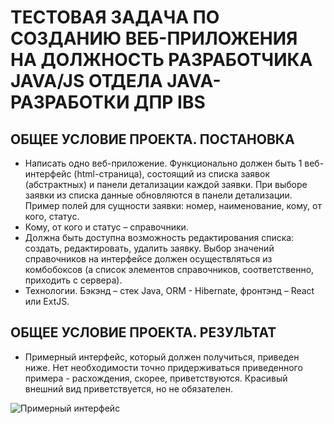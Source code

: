 # ТЕСТОВАЯ ЗАДАЧА ПО СОЗДАНИЮ ВЕБ-ПРИЛОЖЕНИЯ НА ДОЛЖНОСТЬ РАЗРАБОТЧИКА JAVA/JS ОТДЕЛА JAVA-РАЗРАБОТКИ ДПР IBS
## ОБЩЕЕ УСЛОВИЕ ПРОЕКТА. ПОСТАНОВКА
- Написать одно веб-приложение. Функционально должен быть 1 веб-интерфейс (html-страница), состоящий из списка заявок (абстрактных) и панели детализации каждой заявки. При выборе заявки из списка данные обновляются в панели детализации. Пример полей для сущности заявки:  номер, наименование, кому, от кого, статус.
- Кому, от кого и статус – справочники.
- Должна быть доступна возможность редактирования списка: создать, редактировать, удалить заявку. Выбор значений справочников на интерфейсе должен осуществляться из комбобоксов (а список элементов справочников, соответственно, приходить с сервера).
- Технологии. Бэкэнд – стек Java, ORM - Hibernate, фронтэнд – React или ExtJS.
## ОБЩЕЕ УСЛОВИЕ ПРОЕКТА. РЕЗУЛЬТАТ
- Примерный интерфейс, который должен получиться, приведен ниже. Нет необходимости точно придерживаться приведенного примера - расхождения, скорее, приветствуются. Красивый внешний вид приветствуется, но не обязателен.

![Примерный интерфейс](https://user-images.githubusercontent.com/22032009/60755059-2a79b780-9ff3-11e9-8ac8-e95d7e0478d6.png)
